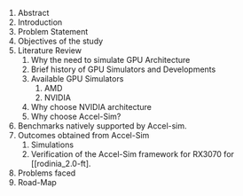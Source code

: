 1. Abstract
2. Introduction
3. Problem Statement
4. Objectives of the study
5. Literature Review
	1. Why the need to simulate GPU Architecture
	2. Brief history of GPU Simulators and Developments
	3. Available GPU Simulators
		1. AMD
		2. NVIDIA
	4. Why choose NVIDIA architecture
	5. Why choose Accel-Sim?
6. Benchmarks natively supported by Accel-sim. 
7. Outcomes obtained from Accel-Sim
	1. Simulations
	2. Verification of the Accel-Sim framework for RX3070 for [[rodinia_2.0-ft].
8. Problems faced
9. Road-Map
